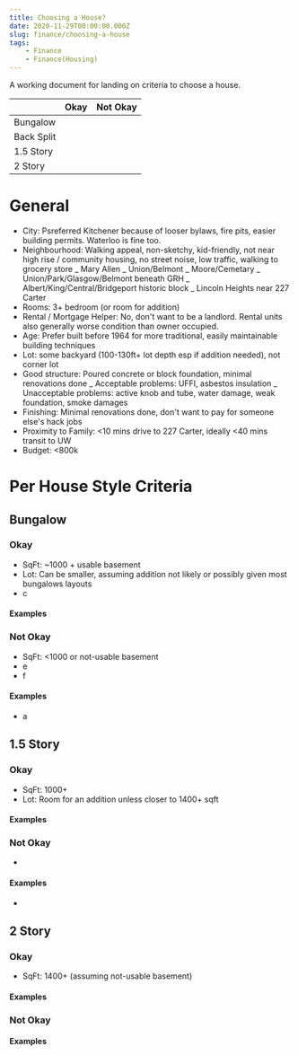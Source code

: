 ```yaml
---
title: Choosing a House?
date: 2020-11-29T00:00:00.000Z
slug: finance/choosing-a-house
tags:
	- Finance
	- Finance(Housing)
---
```


A working document for landing on criteria to choose a house.

|            | Okay | Not Okay |
| ---------- | ---- | -------- |
| Bungalow   |      |          |
| Back Split |      |          |
| 1.5 Story  |      |          |
| 2 Story    |      |          |

# General

- City: Psreferred Kitchener because of looser bylaws, fire pits, easier building permits. Waterloo is fine too.
- Neighbourhood: Walking appeal, non-sketchy, kid-friendly, not near high rise / community housing, no street noise, low traffic, walking to grocery store
  _ Mary Allen
  _ Union/Belmont
  _ Moore/Cemetary
  _ Union/Park/Glasgow/Belmont beneath GRH
  _ Albert/King/Central/Bridgeport historic block
  _ Lincoln Heights near 227 Carter
- Rooms: 3+ bedroom (or room for addition)
- Rental / Mortgage Helper: No, don't want to be a landlord. Rental units also generally worse condition than owner occupied.
- Age: Prefer built before 1964 for more traditional, easily maintainable building techniques
- Lot: some backyard (100-130ft+ lot depth esp if addition needed), not corner lot
- Good structure: Poured concrete or block foundation, minimal renovations done
  _ Acceptable problems: UFFI, asbestos insulation
  _ Unacceptable problems: active knob and tube, water damage, weak foundation, smoke damages
- Finishing: Minimal renovations done, don't want to pay for someone else's hack jobs
- Proximity to Family: <10 mins drive to 227 Carter, ideally <40 mins transit to UW
- Budget: <800k

# Per House Style Criteria

## Bungalow

### Okay

- SqFt: ~1000 + usable basement
- Lot: Can be smaller, assuming addition not likely or possibly given most bungalows layouts
- c

#### Examples

### Not Okay

- SqFt: <1000 or not-usable basement
- e
- f

#### Examples

- a

## 1.5 Story

### Okay

- SqFt: 1000+
- Lot: Room for an addition unless closer to 1400+ sqft

#### Examples

### Not Okay

-

#### Examples

-

## 2 Story

### Okay

- SqFt: 1400+ (assuming not-usable basement)

#### Examples

### Not Okay

#### Examples
